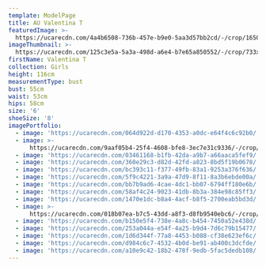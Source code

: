 ```yaml
---
template: ModelPage
title: AU Valentina T
featuredImage: >-
  https://ucarecdn.com/4a4b6508-736b-457e-b9e0-5aa3d57bb2cd/-/crop/1650x776/0,51/-/preview/
imageThumbnail: >-
  https://ucarecdn.com/125c3e5a-5a3a-498d-a6e4-b7e65a850552/-/crop/733x981/0,0/-/preview/
firstName: Valentina T
collection: Girls
height: 116cm
measurementType: bust
bust: 55cm
waist: 53cm
hips: 58cm
size: '6'
shoeSize: '8'
imagePortfolio:
  - image: 'https://ucarecdn.com/064d922d-d170-4353-a0dc-e64f4c6c92b0/'
  - image: >-
      https://ucarecdn.com/9aaf05b4-25f4-4608-bfe8-3ec7e31c9336/-/crop/733x1008/0,92/-/preview/
  - image: 'https://ucarecdn.com/03461168-b1fb-42da-a9b7-a66aaca5fef9/'
  - image: 'https://ucarecdn.com/360e29c3-d82d-42fd-a823-8bd5f19b0678/'
  - image: 'https://ucarecdn.com/bc393c11-f377-49fb-83a1-9253a376f636/'
  - image: 'https://ucarecdn.com/5f9c4221-3a9a-47d9-8f11-8a3b6ebde00a/'
  - image: 'https://ucarecdn.com/bb7b9ad6-4cae-4dc1-bb07-6794ff180e6b/'
  - image: 'https://ucarecdn.com/58af4c24-9023-41db-8b3a-384e98c85ff3/'
  - image: 'https://ucarecdn.com/1470e1dc-b8a4-4acf-b8f5-2700eab5bd3d/'
  - image: >-
      https://ucarecdn.com/018b07ea-b7c5-43dd-a8f3-d8fb9540ebc6/-/crop/733x1059/0,41/-/preview/
  - image: 'https://ucarecdn.com/b150e5f4-738e-4a8c-b454-7450a52e438d/'
  - image: 'https://ucarecdn.com/253a044a-e54f-4a25-b9d4-7d6c79b15477/'
  - image: 'https://ucarecdn.com/1d6d344f-77a8-4453-b088-cf38e623ef6c/'
  - image: 'https://ucarecdn.com/d984c6c7-4532-4b0d-be91-ab400c3dcfde/'
  - image: 'https://ucarecdn.com/a10e9c42-18b2-478f-9edb-5fac5dedb108/'
---
```


